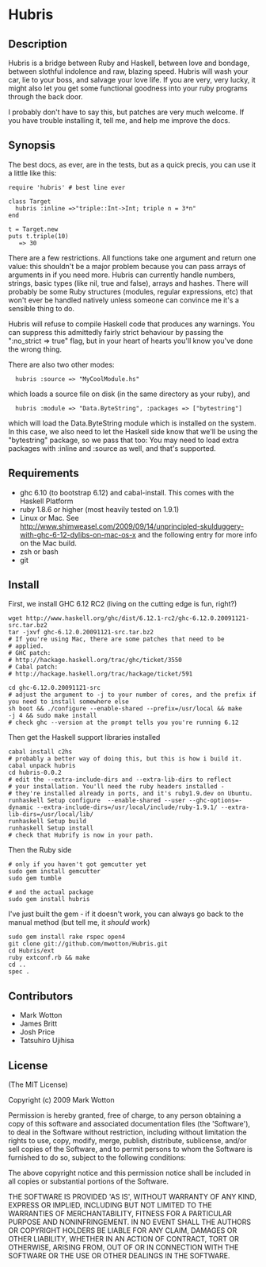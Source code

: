 # Hubris

## Description

Hubris is a bridge between Ruby and Haskell, between love and bondage,
between slothful indolence and raw, blazing speed. Hubris will wash
your car, lie to your boss, and salvage your love life. If you are 
very, very lucky, it might also let you get some functional goodness 
into your ruby programs through the back door.

I probably don't have to say this, but patches are very much
welcome. If you have trouble installing it, tell me, and help me
improve the docs.

## Synopsis

The best docs, as ever, are in the tests, but as a quick precis, you
can use it a little like this:

    require 'hubris' # best line ever

    class Target
      hubris :inline =>"triple::Int->Int; triple n = 3*n"
    end

    t = Target.new
    puts t.triple(10)
       => 30

There are a few restrictions. All functions take one argument and
return one value: this shouldn't be a major problem because you can
pass arrays of arguments in if you need more. Hubris can currently
handle numbers, strings, basic types (like nil, true and false),
arrays and hashes. There will probably be some Ruby structures
(modules, regular expressions, etc) that won't ever be handled
natively unless someone can convince me it's a sensible thing to do.

Hubris will refuse to compile Haskell code that produces any
warnings. You can suppress this admittedly fairly strict behaviour by
passing the ":no_strict => true" flag, but in your heart of hearts
you'll know you've done the wrong thing.

There are also two other modes:

      hubris :source => "MyCoolModule.hs"

which loads a source file on disk (in the same directory as your ruby),
and

      hubris :module => "Data.ByteString", :packages => ["bytestring"]

which will load the Data.ByteString module which is installed on the
system. In this case, we also need to let the Haskell side know that
we'll be using the "bytestring" package, so we pass that too: You may
need to load extra packages with :inline and :source as well, and
that's supported.


## Requirements

* ghc 6.10 (to bootstrap 6.12) and cabal-install. This comes with the
  Haskell Platform
* ruby 1.8.6 or higher (most heavily tested on 1.9.1)
* Linux or Mac. See
  <http://www.shimweasel.com/2009/09/14/unprincipled-skulduggery-with-ghc-6-12-dylibs-on-mac-os-x>
  and the following entry for more info on the Mac build.
* zsh or bash
* git

## Install

First, we install GHC 6.12 RC2 (living on the cutting edge is fun,
right?)

    wget http://www.haskell.org/ghc/dist/6.12.1-rc2/ghc-6.12.0.20091121-src.tar.bz2
    tar -jxvf ghc-6.12.0.20091121-src.tar.bz2
    # If you're using Mac, there are some patches that need to be
    # applied.
    # GHC patch:
    # http://hackage.haskell.org/trac/ghc/ticket/3550
    # Cabal patch:
    # http://hackage.haskell.org/trac/hackage/ticket/591

    cd ghc-6.12.0.20091121-src
    # adjust the argument to -j to your number of cores, and the prefix if you need to install somewhere else
    sh boot && ./configure --enable-shared --prefix=/usr/local && make    -j 4 && sudo make install
    # check ghc --version at the prompt tells you you're running 6.12



Then get the Haskell support libraries installed

    cabal install c2hs
    # probably a better way of doing this, but this is how i build it.
    cabal unpack hubris
    cd hubris-0.0.2
    # edit the --extra-include-dirs and --extra-lib-dirs to reflect
    # your installation. You'll need the ruby headers installed -
    # they're installed already in ports, and it's ruby1.9.dev on Ubuntu.
    runhaskell Setup configure  --enable-shared --user --ghc-options=-dynamic --extra-include-dirs=/usr/local/include/ruby-1.9.1/ --extra-lib-dirs=/usr/local/lib/
    runhaskell Setup build
    runhaskell Setup install
    # check that Hubrify is now in your path.

Then the Ruby side
    
    # only if you haven't got gemcutter yet
    sudo gem install gemcutter
    sudo gem tumble

    # and the actual package
    sudo gem install hubris

I've just built the gem - if it doesn't work, you can always go back
to the manual method (but tell me, it _should_ work)
    
    sudo gem install rake rspec open4
    git clone git://github.com/mwotton/Hubris.git
    cd Hubris/ext
    ruby extconf.rb && make
    cd ..
    spec .


## Contributors

* Mark Wotton
* James Britt
* Josh Price
* Tatsuhiro Ujihisa

## License

(The MIT License)

Copyright (c) 2009 Mark Wotton

Permission is hereby granted, free of charge, to any person obtaining
a copy of this software and associated documentation files (the
'Software'), to deal in the Software without restriction, including
without limitation the rights to use, copy, modify, merge, publish,
distribute, sublicense, and/or sell copies of the Software, and to
permit persons to whom the Software is furnished to do so, subject to
the following conditions:

The above copyright notice and this permission notice shall be
included in all copies or substantial portions of the Software.

THE SOFTWARE IS PROVIDED 'AS IS', WITHOUT WARRANTY OF ANY KIND,
EXPRESS OR IMPLIED, INCLUDING BUT NOT LIMITED TO THE WARRANTIES OF
MERCHANTABILITY, FITNESS FOR A PARTICULAR PURPOSE AND NONINFRINGEMENT.
IN NO EVENT SHALL THE AUTHORS OR COPYRIGHT HOLDERS BE LIABLE FOR ANY
CLAIM, DAMAGES OR OTHER LIABILITY, WHETHER IN AN ACTION OF CONTRACT,
TORT OR OTHERWISE, ARISING FROM, OUT OF OR IN CONNECTION WITH THE
SOFTWARE OR THE USE OR OTHER DEALINGS IN THE SOFTWARE.


[haskell_platform]: http://hackage.haskell.org/platform/
